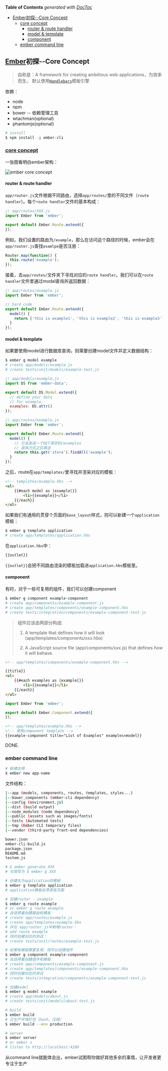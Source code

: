 <!-- START doctoc generated TOC please keep comment here to allow auto update -->
<!-- DON'T EDIT THIS SECTION, INSTEAD RE-RUN doctoc TO UPDATE -->
**Table of Contents**  *generated with [DocToc](https://github.com/thlorenz/doctoc)*

- [Ember初探--Core Concept](#ember%E5%88%9D%E6%8E%A2--core-concept)
  - [core concept](#core-concept)
    - [router & route handler](#router-&-route-handler)
    - [model & template](#model-&-template)
    - [component](#component)
  - [ember command line](#ember-command-line)

<!-- END doctoc generated TOC please keep comment here to allow auto update -->

## [Ember](http://emberjs.com/)初探--Core Concept

> 自称是：A framework for creating ambitious web applications，为效率而生，
> 默认使用[`Handlebars`](http://handlebarsjs.com/)模板引擎

依赖：

- node
- npm
- bower -- 依赖管理工具
- wtachman(optional)
- phantomjs(optional)

```bash
# install
$ npm install -g ember-cli
```

### [core concept](https://guides.emberjs.com/v2.7.0/getting-started/core-concepts/)

一张图看明白ember架构：

![ember core concept](../../image/ember/ember-core-concepts.png)

#### router & route handler

`app/router.js`文件根据不同路由，选择`app/routes/`里的不同文件（`route handler`）。每个`route handler`文件的基本构成：

```javascript
// app/routes/XXX.js
import Ember from 'ember';

export default Ember.Route.extend({
});
```

例如，我们设置的路由为`/example`，那么在访问这个路径的时候，ember会在`app/router.js`查找`examlpe`是否注册：

```javascript
Router.map(function() {
  this.route('example');
});
```

接着，去`app/routes/`文件夹下寻找对应的`route handler`。我们可以在`route handler`文件里通过modal查询并返回数据：

```javascript
// app/routes/example.js
import Ember from 'ember';

// hard code
export default Ember.Route.extend({
  model() {
    return ['this is example1', 'this is example2', 'this is example3'];
  }
});

```

#### model & template

如果要使用model进行数据库查询，则需要创建model文件并定义数据结构：

```bash
$ ember g model example
# create app/models/example.js
# create tests/unit/models/example-test.js
```

```javascript
// app/models/example.js
import DS from 'ember-data';

export default DS.Model.extend({
  // define your data
  // for example,
  examples: DS.attr()
});
```

```javascript
// app/routes/example.js
import Ember from 'ember';

export default Ember.Route.extend({
  model() {
    // 它会发送一个GET请求到/examples
    // 具体方式之后再说
    return this.get('store').findAll('example');
  }
});
```

之后，route在`app/templates/`里寻找并渲染对应的模板：

```html
<!-- templates/example.hbs -->
<ul>
    {{#each model as |example|}}
        <li>{{example}}</li>
    {{/each}}
</ul>
```

如果我们有通用的贯穿个页面的`base_layout`样式，则可以新建一个`application`模板：

```bash
$ ember g template application
# create app/templates/application.hbs
```

在`application.hbs`中：

```html
{{outlet}}
```

`{{outlet}}`会把不同路由渲染的模板加载进`application.hbs`模板里。

#### component

有时，对于一些可复用的组件，我们可以创建component

```bash
$ ember g component example-component
# create app/components/example-component.js
# create app/templates/components/example-component.hbs
# create tests/integration/components/example-component-test.js
```

> 组件应该由两部分构成:
> 
> 1. A template that defines how it will look (app/templates/components/xxx.hbs)
> 
> 2. A JavaScript source file (app/components/xxx.js) that defines how it will behave.

```html
<!-- app/templates/components/example-component.hbs -->

{{title}}
<ul>
    {{#each examples as |example|}}
        <li>{{example}}</li>
    {{/each}}
</ul>
```

```javascript
import Ember from 'ember';

export default Ember.Component.extend({
});
```

```html
<!-- app/templates/example.hbs -->
<!-- 使用component template -->
{{example-component title="List of Examples" examples=model}}
```

DONE.

### ember command line

```bash
# 新建应用
$ ember new app-name
```

文件结构：

```bash
|--app (models, components, routes, templates, styles...)
|--bower_components (ember-cli dependency)
|--config (environment.js)
|--dist (build output)
|--node_modules (node dependency)
|--public (assets such as images/fonts)
|--tests (Automated tests)
|--tmp (Ember CLI temporary files)
|--vendor (third-party front-end dependencies)

bower.json
ember-cli-build.js
package.json
README.md
testem.js
```

```bash
# $ ember generate XXX
# 可简写为 $ ember g XXX

# 创建名为application的模板
$ ember g template application
# application模板会贯穿各页面

# 创建router - example
$ ember g route example
# or ember g route example
# 会连带着创建路由和模板：
# create app/routes/example.js
# create app/templates/example.hbs
# 并在 app/router.js中新增router：
# add route example
# 同时创建对应的测试：
# create tests/unit/routes/example-test.js

# 如果有模板需要复用，则可以创建组件
$ ember g component example-component
# 会连带着创建组件和模板：
# create app/components/example-component.js
# create app/templates/components/example-component.hbs
# 同时创建对应的测试
# create tests/integration/components/example-component-test.js

# 创建model
$ ember g model example
# create app/models/about.js
# create tests/unit/models/about-test.js

# build
$ ember build
# 已生产环境打包（hash、压缩）
$ ember build --env production

# server
$ ember server
# or ember s
# listen to http://localhost:4200
```

从command line就能体会出，ember试图帮你做好其他多余的事情，让开发者更专注于生产

